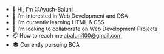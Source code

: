- 👋 Hi, I’m @Ayush-Baluni
- 👀 I’m interested in Web Development and DSA
- 🌱 I’m currently learning HTML & CSS
- 💞️ I’m looking to collaborate on Web Development Projects
- 📫 How to reach me abaluni100@gmail.com
- 🎓 Currently pursuing BCA
